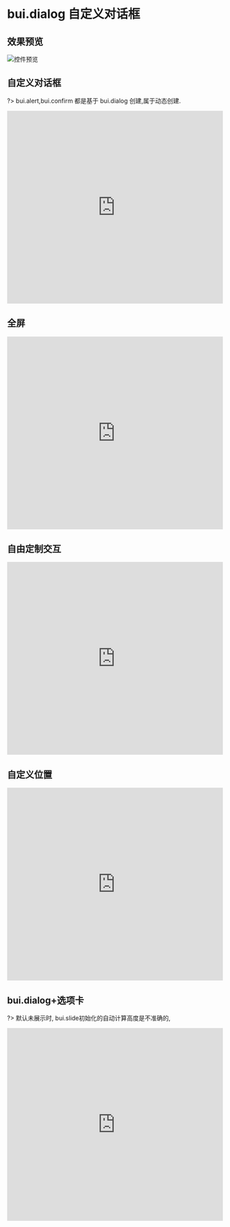 # bui.dialog 自定义对话框

## 效果预览
![控件预览](http://www.easybui.com/static/images/controls/bui-dialog_low.gif)

## 自定义对话框

?> bui.alert,bui.confirm 都是基于 bui.dialog 创建,属于动态创建.

<iframe width="100%" height="450" src="https://code.hcharts.cn/easybui/JhZLxo/share/result,js,html,css" allowfullscreen="allowfullscreen" frameborder="0"></iframe>

## 全屏

<iframe width="100%" height="450" src="https://code.hcharts.cn/easybui/JhZLxo/1/share/result,js,html,css" allowfullscreen="allowfullscreen" frameborder="0"></iframe>

## 自由定制交互

<iframe width="100%" height="450" src="https://code.hcharts.cn/easybui/JhZLxo/2/share/result,js,html,css" allowfullscreen="allowfullscreen" frameborder="0"></iframe>

## 自定义位置

<iframe width="100%" height="450" src="https://code.hcharts.cn/easybui/JhZLxo/3/share/result,js,html,css" allowfullscreen="allowfullscreen" frameborder="0"></iframe>

## bui.dialog+选项卡

?> 默认未展示时, bui.slide初始化的自动计算高度是不准确的, 

<iframe width="100%" height="450" src="https://code.hcharts.cn/easybui/JhZLxo/4/share/result,js,html,css" allowfullscreen="allowfullscreen" frameborder="0"></iframe>
